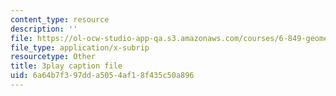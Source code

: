 ```yaml
---
content_type: resource
description: ''
file: https://ol-ocw-studio-app-qa.s3.amazonaws.com/courses/6-849-geometric-folding-algorithms-linkages-origami-polyhedra-fall-2012/6a64b7f397dda5054af18f435c50a896_2X9Tv1bF2UM.srt
file_type: application/x-subrip
resourcetype: Other
title: 3play caption file
uid: 6a64b7f3-97dd-a505-4af1-8f435c50a896
---
```

